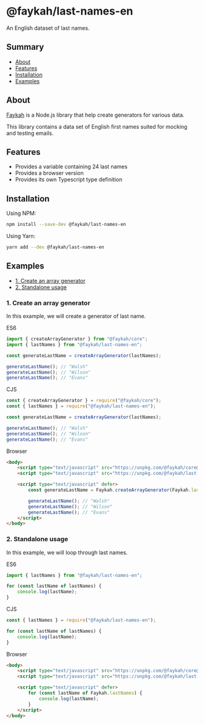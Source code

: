 # @faykah/last-names-en

An English dataset of last names.

## Summary

- [About](#about)
- [Features](#features)
- [Installation](#installation)
- [Examples](#examples)

## About

[Faykah](https://github.com/faykah/core) is a Node.js library that help create generators for various data.

This library contains a data set of English first names suited for mocking and testing emails.

## Features

- Provides a variable containing 24 last names
- Provides a browser version
- Provides its own Typescript type definition

## Installation

Using NPM:

```bash
npm install --save-dev @faykah/last-names-en
```

Using Yarn:

```bash
yarn add --dev @faykah/last-names-en
```

## Examples

- [1. Create an array generator](#1-create-an-array-generator)
- [2. Standalone usage](#2-standalone-usage)

### 1. Create an array generator

In this example, we will create a generator of last name.

ES6

```ts
import { createArrayGenerator } from "@faykah/core";
import { lastNames } from "@faykah/last-names-en";

const generateLastName = createArrayGenerator(lastNames);

generateLastName(); // "Walsh"
generateLastName(); // "Wilson"
generateLastName(); // "Evans"
```

CJS

```ts
const { createArrayGenerator } = require("@faykah/core");
const { lastNames } = require("@faykah/last-names-en");

const generateLastName = createArrayGenerator(lastNames);

generateLastName(); // "Walsh"
generateLastName(); // "Wilson"
generateLastName(); // "Evans"
```

Browser

```html
<body>
	<script type="text/javascript" src="https://unpkg.com/@faykah/core@0.1.0/lib/index.browser.min.js" defer></script>
	<script type="text/javascript" src="https://unpkg.com/@faykah/last-names-en@0.1.0/lib/index.browser.min.js" defer></script>

	<script type="text/javascript" defer>
		const generateLastName = Faykah.createArrayGenerator(Faykah.lastNames);

		generateLastName(); // "Walsh"
		generateLastName(); // "Wilson"
		generateLastName(); // "Evans"
	</script>
</body>
```

### 2. Standalone usage

In this example, we will loop through last names.

ES6

```ts
import { lastNames } from "@faykah/last-names-en";

for (const lastName of lastNames) {
	console.log(lastName);
}
```

CJS

```ts
const { lastNames } = require("@faykah/last-names-en");

for (const lastName of lastNames) {
	console.log(lastName);
}
```

Browser

```html
<body>
	<script type="text/javascript" src="https://unpkg.com/@faykah/core@0.1.0/lib/index.browser.min.js" defer></script>
	<script type="text/javascript" src="https://unpkg.com/@faykah/last-names-en@0.1.0/lib/index.browser.min.js" defer></script>

	<script type="text/javascript" defer>
		for (const lastName of Faykah.lastNames) {
			console.log(lastName);
		}
	</script>
</body>
```
